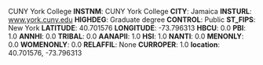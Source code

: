 
CUNY York College
**INSTNM**: CUNY York College
**CITY**: Jamaica
**INSTURL**: www.york.cuny.edu
**HIGHDEG**: Graduate degree
**CONTROL**: Public
**ST_FIPS**: New York
**LATITUDE**: 40.701576
**LONGITUDE**: -73.796313
**HBCU**: 0.0
**PBI**: 1.0
**ANNHI**: 0.0
**TRIBAL**: 0.0
**AANAPII**: 1.0
**HSI**: 1.0
**NANTI**: 0.0
**MENONLY**: 0.0
**WOMENONLY**: 0.0
**RELAFFIL**: None
**CURROPER**: 1.0
**location**: 40.701576, -73.796313